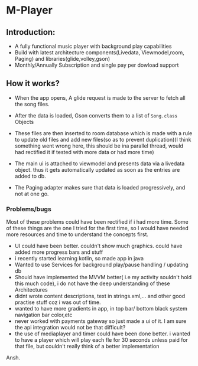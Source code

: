 # M-Player

## Introduction:  

- A fully functional music player with background play capabilities    
- Build with latest architecture components(Livedata, Viewmodel,room, Paging) and libraries(glide,volley,gson)   
- Monthly/Annually Subscription and single pay per dowload support    

## How it works?  
- When the app opens, A glide request is made to the server to fetch all the song files.    
- After the data is loaded, Gson converts them to a list of `Song.class` Objects   
- These files are then inserted to room database which is made with a rule to update old files and add new files(so as to prevent duplication)(I think something went wrong here, this should be ina parallel thread, would had rectified it if tested with more data or had more time)   
-  The main ui is attached to viewmodel and presents data via a livedata object. thus it gets automatically updated as soon as the entries are added to db.  

- The Paging adapter makes sure that data is loaded progressively, and not at one go.  

### Problems/bugs
 Most of these problems could have been rectified if i had more time. Some of these things are the one I tried for the first time, so I would have needed more resources and time to understand the concepts first.  
 
- UI could have been better. couldn't show much graphics. could have added more progress bars and stuff
- i recently started learning kotlin, so made app  in java   
- Wanted to use Services for background play/pause handling / updating db  
- Should have implemented the MVVM better( i.e my activity souldn't hold this much code), i do not have the deep understanding of these Architectures  
- didnt wrote content descriptions, text in strings.xml,... and other good practise stuff coz i was out of time.    
- wanted to have more gradients in app, in top bar/ bottom black system navigation bar color,etc    
- never worked with payments gateway so just made a ui of it. I am sure the api integration would not be that difficult?  
- the use of mediaplayer and timer could have been done better. i wanted to have a player which will play each fle for 30 seconds unless paid for that file, but couldn't really think of a better implementation    


Ansh.